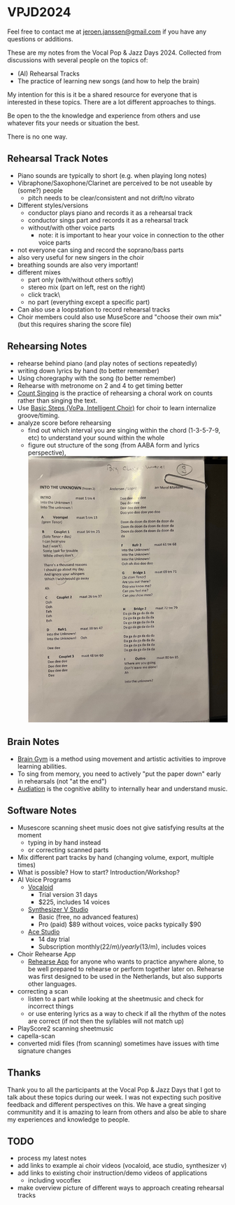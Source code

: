 # VPJD2024

Feel free to contact me at jeroen.janssen@gmail.com if you have any questions or additions.

These are my notes from the Vocal Pop &amp; Jazz Days 2024.
Collected from discussions with several people on the topics of:

- (AI) Rehearsal Tracks
- The practice of learning new songs (and how to help the brain)

My intention for this is it be a shared resource for everyone that is interested in these topics. There are a lot different approaches to things.

Be open to the the knowledge and experience from others and use whatever fits your needs or situation the best. 

There is no one way.

## Rehearsal Track Notes

- Piano sounds are typically to short (e.g. when playing long notes)
- Vibraphone/Saxophone/Clarinet are perceived to be not useable by (some?) people
  - pitch needs to be clear/consistent and not drift/no vibrato
- Different styles/versions
  - conductor plays piano and records it as a rehearsal track
  - conductor sings part and records it as a rehearsal track
  - without/with other voice parts
    - note: it is important to hear your voice in connection to the other voice parts
- not everyone can sing and record the soprano/bass parts
- also very useful for new singers in the choir
- breathing sounds are also very important!
- different mixes
  - part only (with/without others softly)
  - stereo mix (part on left, rest on the right)
  - click track\
  - no part (everything except a specific part)
- Can also use a loopstation to record rehearsal tracks
- Choir members could also use MuseScore and "choose their own mix" (but this requires sharing the score file)


## Rehearsing Notes

- rehearse behind piano (and play notes of sections repeatedly)
- writing down lyrics by hand (to better remember)
- Using choregraphy with the song (to better remember)
- Rehearse with metronome on 2 and 4 to get timing better
- [Count Singing](https://acda-publications.s3.us-east-2.amazonaws.com/ChorTeach_vol.3_Wine,T.pdf) is the practice of rehearsing a choral work on counts rather than singing the text.
- Use [Basic Steps (VoPa, Intelligent Choir)](https://youtu.be/f1Wy0FFQlYA?si=gGDjbGtt76gVl5p3&t=992) for choir to learn internalize groove/timing.
- analyze score before rehearsing
  - find out which interval you are singing within the chord (1-3-5-7-9, etc) to understand your sound within the whole
  - figure out structure of the song (from AABA form and lyrics perspective),
    ![Example analysis](images/example-analysis.jpeg)


## Brain Notes

- [Brain Gym](https://www.leneurogroupe.org/brain-gym?lang=en#:~:text=The%20Brain%20Gym%20program%20consists,%2C%20centering%2C%20comprehension%20and%20concentration) is a method using movement and artistic activities to improve learning abilities.
- To sing from memory, you need to actively "put the paper down" early in rehearsals (not "at the end")
- [Audiation](https://kb.gcsu.edu/cgi/viewcontent.cgi?article=1136&context=grposters#:~:text=Audiation%20is%20the%20cognitive%20ability,is%20a%20manifestation%20of%20audiation) is the cognitive ability to internally hear and understand music.

## Software Notes

- Musescore scanning sheet music does not give satisfying results at the moment
  - typing in by hand instead
  - or correcting scanned parts
- Mix different part tracks by hand (changing volume, export, multiple times)
- What is possible? How to start? Introduction/Workshop?
- AI Voice Programs
  - [Vocaloid](https://www.vocaloid.com/en/vocaloid6/)
    - Trial version 31 days
    - $225, includes 14 voices
  - [Synthesizer V Studio](https://dreamtonics.com/synthesizerv/)
    - Basic (free, no advanced features)
    - Pro (paid) $89 without voices, voice packs typically $90
  - [Ace Studio](https://www.acestudio.ai)
    - 14 day trial
    - Subscription monthly($22/m)/yearly($13/m), includes voices
- Choir Rehearse App
  - [Rehearse App](http://www.rehearse.nl/welcome-to-the-rehearse-app/) for anyone who wants to practice anywhere alone, to be well prepared to rehearse or perform together later on. Rehearse was first designed to be used in the Netherlands, but also supports other languages.
- correcting a scan
  - listen to a part while looking at the sheetmusic and check for incorrect things
  - or use entering lyrics as a way to check if all the rhythm of the notes are correct (if not then the syllables will not match up) 
- PlayScore2 scanning sheetmusic
- capella-scan
- converted midi files (from scanning) sometimes have issues with time signature changes

## Thanks

Thank you to all the participants at the Vocal Pop & Jazz Days that I got to talk about these topics during our week. I was not expecting such positive feedback and different perspectives on this. We have a great singing communitity and it is amazing to learn from others and also be able to share my experiences and knowledge to people.

## TODO

- process my latest notes
- add links to example ai choir videos (vocaloid, ace studio, synthesizer v)
- add links to existing choir instruction/demo videos of applications
  - including vocoflex
- make overview picture of different ways to approach creating rehearsal tracks
